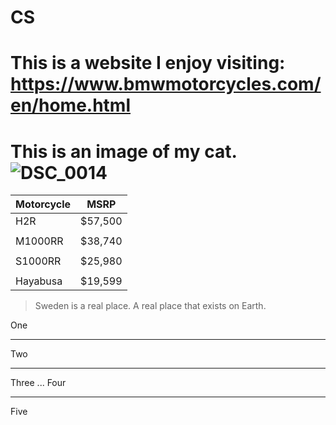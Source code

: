 # CS
# This is a website I enjoy visiting: https://www.bmwmotorcycles.com/en/home.html
# This is an image of my cat. ![DSC_0014](https://github.com/AlexGuittet/CS/assets/156182640/fa8816c2-7231-44c4-98ce-924dadfe90b3)

 Motorcycle|MSRP
|----------|----------|
| H2R      | $57,500  |
|          |          |
| M1000RR  | $38,740  | 
|          |          |
| S1000RR  | $25,980  |  
|          |          |
| Hayabusa | $19,599  |

> Sweden is a real place.
> A real place that exists on Earth.

One
___
Two
***
Three
...
Four
___
Five

